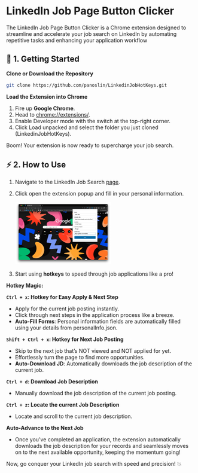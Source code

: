 # LinkedIn Job Page Button Clicker

The LinkedIn Job Page Button Clicker is a Chrome extension designed to streamline and accelerate your job search on
LinkedIn by automating repetitive tasks and enhancing your application workflow

## 🚀 1. Getting Started

**Clone or Download the Repository**

```bash
git clone https://github.com/panoslin/LinkedinJobHotKeys.git
```

**Load the Extension into Chrome**

1. Fire up **Google Chrome**.
2. Head to [chrome://extensions/](chrome://extensions/).
3. Enable Developer mode with the switch at the top-right corner.
4. Click Load unpacked and select the folder you just cloned (LinkedinJobHotKeys).

Boom! Your extension is now ready to supercharge your job search.

## **⚡ 2. How to Use**

1. Navigate to the LinkedIn Job Search [page](https://www.linkedin.com/jobs/search).

2. Click open the extension popup and fill in your personal information.

   <img src="./README.assets/image-20241108210554790.png" alt="image-20241108210554790" style="zoom:25%;" />

3. Start using **hotkeys** to speed through job applications like a pro!

**Hotkey Magic:**

**`Ctrl + x`: Hotkey for Easy Apply & Next Step**

- Apply for the current job posting instantly.
- Click through next steps in the application process like a breeze.
- **Auto-Fill Forms**: Personal information fields are automatically filled using your details from personalInfo.json.

**`Shift + Ctrl + x`: Hotkey for Next Job Posting**

- Skip to the next job that’s NOT viewed and NOT applied for yet.
- Effortlessly turn the page to find more opportunities.
- **Auto-Download JD**: Automatically downloads the job description of the current job.

**`Ctrl + d`: Download Job Description**

- Manually download the job description of the current job posting.

**`Ctrl + z`: Locate the current Job Description**

- Locate and scroll to the current job description.

**Auto-Advance to the Next Job**

- Once you’ve completed an application, the extension automatically downloads the job description for your records and
  seamlessly moves on to the next available opportunity, keeping the momentum going!

Now, go conquer your LinkedIn job search with speed and precision! 💥